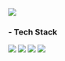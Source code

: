 <img src="https://img.shields.io/github/followers/SG1515?style=social">



### - Tech Stack    
<img src="https://img.shields.io/badge/java-007396?style=for-the-badge&logo=java&logoColor=white">
<img src="https://img.shields.io/badge/linux-FCC624?style=for-the-badge&logo=linux&logoColor=black">
<img src="https://img.shields.io/badge/AdobePremierePro-9999FF?style=for-the-badge&logo=AdobePremierePro&logoColor=white">
<img src="https://img.shields.io/badge/Android-3DDC84?style=for-the-badge&logo=Android&logoColor=white">
